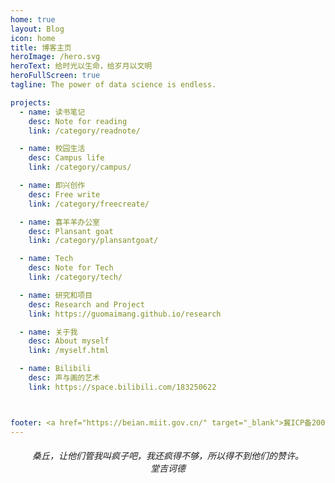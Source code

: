 ```yaml
---
home: true
layout: Blog
icon: home
title: 博客主页
heroImage: /hero.svg
heroText: 给时光以生命，给岁月以文明
heroFullScreen: true
tagline: The power of data science is endless.

projects:
  - name: 读书笔记
    desc: Note for reading
    link: /category/readnote/

  - name: 校园生活
    desc: Campus life
    link: /category/campus/

  - name: 即兴创作
    desc: Free write
    link: /category/freecreate/

  - name: 喜羊羊办公室
    desc: Plansant goat
    link: /category/plansantgoat/

  - name: Tech
    desc: Note for Tech
    link: /category/tech/

  - name: 研究和项目
    desc: Research and Project
    link: https://guomaimang.github.io/research

  - name: 关于我
    desc: About myself
    link: /myself.html

  - name: Bilibili
    desc: 声与画的艺术
    link: https://space.bilibili.com/183250622



footer: <a href="https://beian.miit.gov.cn/" target="_blank">冀ICP备20006728号-1 </a>
---
```


<h6 style="text-align:center">
桑丘，让他们管我叫疯子吧，我还疯得不够，所以得不到他们的赞许。
<br>
堂吉诃德
</h6>
